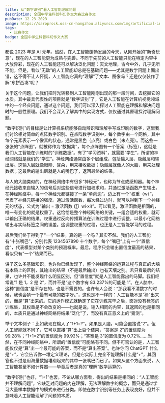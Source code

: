 ```yaml
---
title: 从”数字识别“看人工智能理解问题
description: 全国中学生科普科幻作文大赛比赛作文
pubDate: 12 23 2023
image: https://saroprock.oss-cn-hangzhou.aliyuncs.com/img/artificial-intelligence-2228610_1280.jpg
tags:
  - 比赛作文
badge: 全国中学生科普科幻作文大赛
---
```


都说 2023 年是 AI 元年。诚然，在人工智能蓬勃发展的今天，从刚开始的“新奇玩意”，现在的人工智能更为成熟与完善。不同于先前的人工智能只能在特定内容中大放异彩，现在的人工智能还可以解决泛化问题：天文地理，古今中外，几乎无所不能。但是，看似“无敌”的人工智能却总是在基础问题——尤其是数学问题上面出错，这不得不让人怀疑，人工智能它真的“理解”了文本、图像吗？还是仅仅装作了解“东拼西凑”呢？

关于这个问题，让我们把时光转移到人工智能刚刚出现的那一段时间，去挖掘它的本质。其中最具代表性的项目就是“数字识别”了，它是人工智能在计算机视觉领域中的一个经典问题，通过这个问题，我们可以深入探讨人工智能在理解和解决问题时的一般性原理。我们不会深入了解其中的实现方式，仅仅通过其原理探讨理解问题。

“数字识别”的目标是让计算机系统能够自动辨识和理解手写或印刷的数字，这里我们讨论相对简单的点阵数字识别。在点阵数字识别中，每个数字由一个网格，其中每个元素表示一个像素的状态，通常是黑色（点亮）或白色（未点亮）。而这些一张张的“点阵图”，就被称作为“数据集”，每个点阵图有一个答案（标签），这就是我们人工智能在训练时的“训练数据”。有了“学习资料”，就需要“学生”，所谓的神经网络就是我们的“学生”。神经网络通常由多个层组成，包括输入层、隐藏层和输出层。这输入层就像眼睛、耳朵，用来接收数据；隐藏层就像人的大脑，用来处理数据；这最后的输出层就是人的嘴巴了，返回最终的结果。

与人的大脑类似的，在神经网络中有很多“神经元”，也称为节点或感知器。每个神经元接收来自输入的信号后对这些信号进行加权求和，并通过激活函数产生输出。在神经网络中，每一个神经元都链接了一条“单向边”。边上有一个“权重（w）”，代表了神经元链接的强度。通过激活函数，每次经过边时，就可以得到下一个神经元的状态，公式为“输出 = 激活函数 (∑i​  wi​⋅xi​)”。可以看见，激活函数是相同的，唯一有变化的就是权重了。这恰恰是整个神经网络的关键，一组合适的权重，就可以输出正确的结果。权重通过反向传播算法在训练过程中进行调整，以最小化网络输出与实际标签之间的误差。这调整权重的过程，也正是人工智能学习的过程。

最后我们终于得到了“一个”结果。真的是一个吗？其实不然。我们的人工智能有“十张嘴巴”，分别代表 1234567890 十个数字，每个“嘴巴”上有一个“置信度”，代表模型对某个类别的预测概率。最后，程序只会输出置信度最高的结果，看似只有“一个”结果而已。

讲了这么多基础知识，也许你已经发现了，整个神经网络的运算过程与真正的大脑有本质上的区别，其输出的结果（不是最后输出）也有天壤之别。若只看最后的结果，也许并不能发现什么明显区别，但“置信度”就是人工智能露出的马脚。我们经常说“1 是 1，2 是 2”，而并不是“这个数字有 83.237%的可能是 1”。在人脑中，这种“置信度”是不存在的，也是不需要的。也许有人会说：“那我看不清数字的时候，我也会猜一个最有可能的数字呀。”，这也是不一样的：人工智能不是“猜”出来的，而是“算”出来的。它的运作模式就确定了它在训练完毕之后，面对没有标签的训练集，其权重是不会改变的——也就是说，输入相同的内容，其返回的也是相同的，本质只是通过神经网络将结果“泛化”了，而没有真正意义上的“猜测”。

举个文本例子：比如我现在输入了“1+1=?”。如果是人脑，可能会直接说“2”。但人工智能就不同了，它可以直接“算”出上百个结果，“答案是 2”的置信度为 99.28%；“1+1=2”的置信度为 99.93%；“答案是 3”的置信度为 0.72%……当然，在不同神经网络中，所谓的“置信度”可能略有不同。但不可否认的是，人工智能仅仅是“算”出一个最可能的答案，而不是“算出答案”。也许你问 ChatGPT 什么是“+”，它会告诉你一堆定义理论，但是它实际上完全不能理解什么是“+”，其回答也不过是用海量数据堆砌起来的其中一张嘴巴而已了。如果从这个方面来说，人工智能甚至不如计算器——毕竟后者是真的“理解”数学运算的。

“数字识别”也好，“1+1”也罢。不论从哪方面看，得出的结果是相同的：“人工智能并不理解问题”。它缺乏对问题的内在理解，无法理解数字的概念，而只是通过学习大量样本数据中的模式来进行分类。即使在数字识别等任务上表现良好，但并不意味着人工智能理解了问题的本质。
